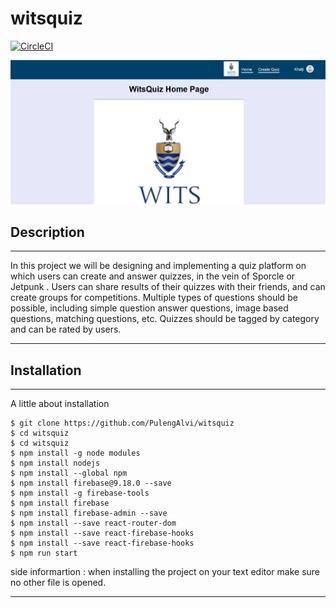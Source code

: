 # witsquiz
[![CircleCI](https://dl.circleci.com/status-badge/img/gh/PulengAlvi/witsquiz/tree/main.svg?style=svg)](https://dl.circleci.com/status-badge/redirect/gh/PulengAlvi/witsquiz/tree/main)

![homepage](/images/homepage.png)

## Description
***
In this project we will be designing and implementing a quiz platform
on which users can create and answer quizzes, in the vein of Sporcle or
Jetpunk . Users can share results of their quizzes with their friends, and
can create groups for competitions. Multiple types of questions should
be possible, including simple question answer questions, image based
questions, matching questions, etc. Quizzes should be tagged by
category and can be rated by users.
***

## Installation
***
A little about installation
```
$ git clone https://github.com/PulengAlvi/witsquiz
$ cd witsquiz
$ cd witsquiz
$ npm install -g node modules
$ npm install nodejs
$ npm install --global npm
$ npm install firebase@9.18.0 --save
$ npm install -g firebase-tools
$ npm install firebase
$ npm install firebase-admin --save
$ npm install --save react-router-dom
$ npm install --save react-firebase-hooks
$ npm install --save react-firebase-hooks
$ npm run start
```
side informartion : when installing the project on your text editor make sure no other file is opened.
***
##
